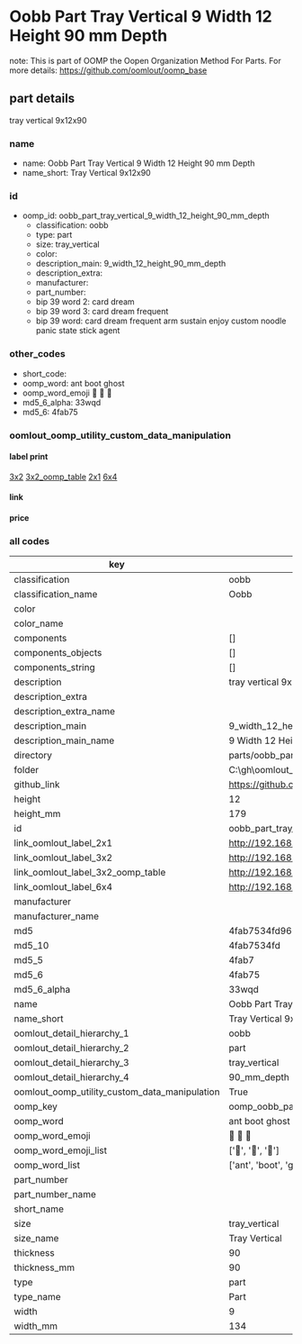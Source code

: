 # Oobb Part Tray Vertical 9 Width 12 Height 90 mm Depth  

note: This is part of OOMP the Oopen Organization Method For Parts. For more details: https://github.com/oomlout/oomp_base

##  part details
  



tray vertical 9x12x90



### name
* name: Oobb Part Tray Vertical 9 Width 12 Height 90 mm Depth
* name_short: Tray Vertical 9x12x90 
### id
* oomp_id: oobb_part_tray_vertical_9_width_12_height_90_mm_depth
  * classification: oobb
  * type: part
  * size: tray_vertical
  * color: 
  * description_main: 9_width_12_height_90_mm_depth
  * description_extra: 
  * manufacturer: 
  * part_number: 
  * bip 39 word 2: card dream
  * bip 39 word 3: card dream frequent
  * bip 39 word: card dream frequent arm sustain enjoy custom noodle panic state stick agent

### other_codes
* short_code: 
* oomp_word: ant boot ghost
* oomp_word_emoji :ant: :boot: :ghost:
* md5_6_alpha: 33wqd
* md5_6: 4fab75






### oomlout_oomp_utility_custom_data_manipulation
#### label print
[3x2](http://192.168.1.245:1112/?label=oomp%2033wqd)
[3x2_oomp_table](http://192.168.1.108:1112/?label=oomp%2033wqd)
[2x1](http://192.168.1.242:1112/?label=oomp%2033wqd)
[6x4](http://192.168.1.55:1112/?label=oomp%2033wqd)    

#### link

                              

#### price







### all codes 
| key | value |  
| --- | --- |  
| classification | oobb |  
| classification_name | Oobb |  
| color |  |  
| color_name |  |  
| components | [] |  
| components_objects | [] |  
| components_string | [] |  
| description | tray vertical 9x12x90 |  
| description_extra |  |  
| description_extra_name |  |  
| description_main | 9_width_12_height_90_mm_depth |  
| description_main_name | 9 Width 12 Height 90 mm Depth |  
| directory | parts/oobb_part_tray_vertical_9_width_12_height_90_mm_depth |  
| folder | C:\gh\oomlout_oobb_version_4_generated_parts\parts\oobb_part_tray_vertical_9_width_12_height_90_mm_depth |  
| github_link | https://github.com/oomlout/oomlout_oomp_part_src/tree/main/parts/oobb_part_tray_vertical_9_width_12_height_90_mm_depth |  
| height | 12 |  
| height_mm | 179 |  
| id | oobb_part_tray_vertical_9_width_12_height_90_mm_depth |  
| link_oomlout_label_2x1 | http://192.168.1.242:1112/?label=oomp%2033wqd |  
| link_oomlout_label_3x2 | http://192.168.1.245:1112/?label=oomp%2033wqd |  
| link_oomlout_label_3x2_oomp_table | http://192.168.1.108:1112/?label=oomp%2033wqd |  
| link_oomlout_label_6x4 | http://192.168.1.55:1112/?label=oomp%2033wqd |  
| manufacturer |  |  
| manufacturer_name |  |  
| md5 | 4fab7534fd9606d12aed70bab950a114 |  
| md5_10 | 4fab7534fd |  
| md5_5 | 4fab7 |  
| md5_6 | 4fab75 |  
| md5_6_alpha | 33wqd |  
| name | Oobb Part Tray Vertical 9 Width 12 Height 90 mm Depth |  
| name_short | Tray Vertical 9x12x90  |  
| oomlout_detail_hierarchy_1 | oobb |  
| oomlout_detail_hierarchy_2 | part |  
| oomlout_detail_hierarchy_3 | tray_vertical |  
| oomlout_detail_hierarchy_4 | 90_mm_depth |  
| oomlout_oomp_utility_custom_data_manipulation | True |  
| oomp_key | oomp_oobb_part_tray_vertical_9_width_12_height_90_mm_depth |  
| oomp_word | ant boot ghost |  
| oomp_word_emoji | :ant: :boot: :ghost: |  
| oomp_word_emoji_list | [':ant:', ':boot:', ':ghost:'] |  
| oomp_word_list | ['ant', 'boot', 'ghost'] |  
| part_number |  |  
| part_number_name |  |  
| short_name |  |  
| size | tray_vertical |  
| size_name | Tray Vertical |  
| thickness | 90 |  
| thickness_mm | 90 |  
| type | part |  
| type_name | Part |  
| width | 9 |  
| width_mm | 134 |  
